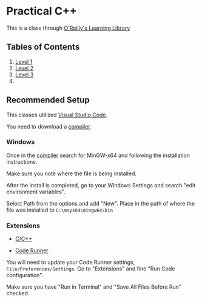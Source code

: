 # Practical C++

This is a class through [O'Reilly's Learning Library](https://learning.oreilly.com/videos/practical-c/10000DIVC2022144/10000DIVC2022144-aaaaa1/)

## Tables of Contents

1. [Level 1](./basic_level_1/README.md)
2. [Level 2](./basic_level_2/README.md)
3. [Level 3](./basic_level_3/README.md)
4.

## Recommended Setup

This classes utilized [Visual Studio Code](https://code.visualstudio.com/).

You need to download a [compiler](https://code.visualstudio.com/docs/languages/cpp).

### Windows

Once in the [compiler](https://code.visualstudio.com/docs/languages/cpp) search for MinGW-x64 and following the installation instructions.

Make sure you note where the file is being installed.

After the install is completed, go to your Windows Settings and search "edit environment variables".

Select Path from the options and add "New". Place in the path of where the file was installed to `C:\msys64\mingw64\bin`

### Extensions

- [C/C++](https://marketplace.visualstudio.com/items?itemName=ms-vscode.cpptools)

- [Code Runner](https://marketplace.visualstudio.com/items?itemName=formulahendry.code-runner)

You will need to update your Code Runner settings, `File/Preferences/Settings`. Go to "Extensions" and fine "Run Code configuration".

Make sure you have "Run in Terminal" and "Save All Files Before Run" checked.
